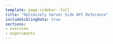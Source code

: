 ```yaml
---
template: page-sidebar--full
title: "Optimizely Server Side API Reference"
includeSiblingData: true
sections:
- overview
- experiments
---
```

